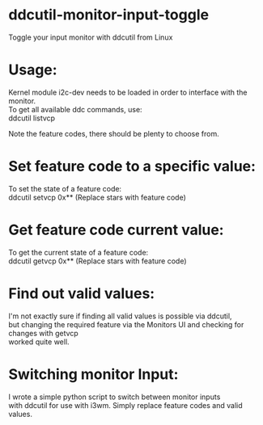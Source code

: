 # ddcutil-monitor-input-toggle
Toggle your input monitor with ddcutil from Linux

# Usage:
Kernel module i2c-dev needs to be loaded in order to interface with the monitor.  
To get all available ddc commands, use:  
    ddcutil listvcp
    
Note the feature codes, there should be plenty to choose from.

# Set feature code to a specific value:
To set the state of a feature code:     
    ddcutil setvcp 0x** (Replace stars with feature code)

# Get feature code current value:
To get the current state of a feature code:  
    ddcutil getvcp 0x** (Replace stars with feature code)
   
# Find out valid values:
I'm not exactly sure if finding all valid values is possible via ddcutil,   
but changing the required feature via the Monitors UI and checking for changes with getvcp   
worked quite well.

# Switching monitor Input:
I wrote a simple python script to switch between monitor inputs   
with ddcutil for use with i3wm. Simply replace feature codes and valid values.
